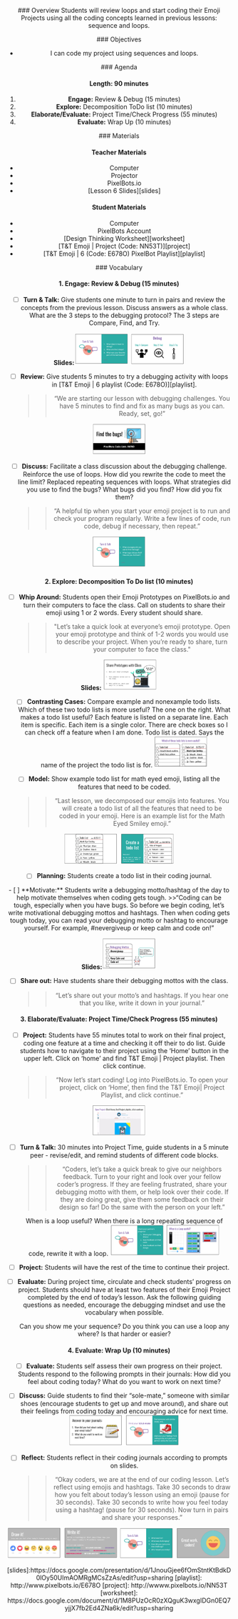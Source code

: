 <header title='PixelBots Emoji' subtitle='Lesson 06: Review Loops & Project Time'/>

<notable>

<iconp src='/icons/activity.png'>### Overview</iconp>
Students will review loops and start coding their Emoji Projects using all the coding concepts learned in previous lessons: sequence and loops.

<iconp src='/icons/objectives.png'>### Objectives</iconp>
- I can code my project using sequences and loops.


<iconp src='/icons/agenda.png'>### Agenda</iconp>

#### Length: 90 minutes

1. **Engage:** Review & Debug  (15 minutes)
1. **Explore:** Decomposition ToDo list (10 minutes)
1. **Elaborate/Evaluate:** Project Time/Check Progress (55 minutes)
1. **Evaluate:** Wrap Up (10 minutes)

<note>

<iconp src='/icons/materials.png'>### Materials</iconp>

#### Teacher Materials
- Computer
- Projector
- PixelBots.io
- [Lesson 6 Slides][slides]



#### Student Materials
- Computer
- PixelBots Account
- [Design Thinking Worksheet][worksheet]
- [T&T Emoji | Project (Code: NN53T)][project]
- [T&T Emoji | 6 (Code: E678O) PixelBot Playlist][playlist]


<iconp src='/icons/vocab.png'>### Vocabulary</iconp>



</note>
<pagebreak/>

#### 1. Engage: Review & Debug  (15 minutes)
- [ ] **Turn & Talk:** Give students one minute to turn in pairs and review the concepts from the previous lesson. Discuss answers as a whole class.
  <iconp type='question'>What are the 3 steps to the debugging protocol? </iconp>
  <iconp type='answer'>The 3 steps are Compare, Find, and Try.</iconp>


<note>**Slides:**![slides](./images/turntalknew.png)
![slides](./images/debug.png)</note>
- [ ] **Review:** Give students 5 minutes to try a debugging activity with loops in [T&T Emoji | 6  playlist (Code: E678O)][playlist].
  >>“We are starting our lesson with debugging challenges. You have 5 minutes to find and fix as many bugs as you can. Ready, set, go!”

<note>![slides](./images/review.png)</note>

- [ ] **Discuss:** Facilitate a class discussion about the debugging challenge. Reinforce the use of loops.
  <iconp type='question'>How did you rewrite the code to meet the line limit?</iconp>
  <iconp type='answer'>Replaced repeating sequences with loops.</iconp>
  <iconp type='question'>What strategies did you use to find the bugs?</iconp>
  <iconp type='question'>What bugs did you find? How did you fix them?</iconp>
  >>“A helpful tip when you start your emoji project is to run and check your program regularly. Write a few lines of code, run code, debug if necessary, then repeat.”

<note>![slides](./images/discuss.png)</note>
<pagebreak/>
#### 2. Explore: Decomposition To Do list (10 minutes)
- [ ] **Whip Around:** Students open their Emoji Prototypes on PixelBots.io and turn their computers to face the class. Call on students to share their emoji using 1 or 2 words. Every student should share.
  >>"Let’s take a quick look at everyone’s emoji prototype. Open your emoji prototype and think of 1-2 words you would use to describe your project. When you’re ready to share, turn your computer to face the class."

<note>**Slides:** ![slides](./images/whiparound.png)</note>
- [ ] **Contrasting Cases:** Compare example and nonexample todo lists.
  <iconp type='question'>Which of these two todo lists is more useful?</iconp>
  <iconp type='answer'>The one on the right.</iconp>
  <iconp type='question'>What makes a todo list useful?</iconp>
  <iconp type='answer'>Each feature is listed on a separate line.</iconp>
  <iconp type='answer'>Each item is specific.</iconp>
  <iconp type='answer'>Each item is a single color.</iconp>
  <iconp type='answer'>There are check boxes so I can check off a feature when I am done.</iconp>
  <iconp type='answer'>Todo list is dated.</iconp>
  <iconp type='answer'>Says the name of the project the todo list is for.</iconp>
<note>![slides](./images/compare.png)</note>

- [ ] **Model:** Show example todo list for math eyed emoji, listing all the features that need to be coded.
  >>“Last lesson, we decomposed our emojis into features. You will create a todo list of all the features that need to be coded in your emoji. Here is an example list for the Math Eyed Smiley emoji.”

<note>![slides](./images/todo.png)</note>
- [ ] **Planning:** Students create a todo list in their coding journal.

<pagebreak/>
- [ ] **Motivate:** Students write a debugging motto/hashtag of the day to help motivate themselves when coding gets tough.
  >>“Coding can be tough, especially when you have bugs. So before we begin coding, let’s write motivational debugging mottos and hashtags. Then when coding gets tough today, you can read your debugging motto or hashtag to encourage yourself. For example, #nevergiveup or keep calm and code on!”

<note>**Slides:**![slides](./images/motivate.png)</note>

- [ ] **Share out:** Have students share their debugging mottos with the class.
  >>“Let’s share out your motto’s and hashtags. If you hear one that you like, write it down in your journal.”


#### 3. Elaborate/Evaluate: Project Time/Check Progress (55 minutes)
- [ ] **Project:** Students have 55 minutes total to work on their final project, coding one feature at a time and checking it off their to do list. Guide students how to navigate to their project using the ‘Home’ button in the upper left. Click on ‘home’ and find T&T Emoji | Project playlist. Then click continue.
  >>“Now let’s start coding! Log into PixelBots.io. To open your project, click on ‘Home’, then find the T&T Emoji| Project Playlist, and click continue.”

<note>![slides](./images/project.png)</note>

- [ ] **Turn & Talk:** 30 minutes into Project Time, guide students in a 5 minute peer - revise/edit, and remind students of different code blocks.
  >>“Coders, let’s take a quick break to give our neighbors feedback. Turn to your right and look over your fellow coder’s progress. If they are feeling frustrated, share your debugging motto with them, or help look over their code. If they are doing great, give them some feedback on their design so far! Do the same with the person on your left.”

  <iconp type='question'>When is a loop useful?</iconp>
  <iconp type='answer'>When there is a long repeating sequence of code, rewrite it with a loop.</iconp>
<note>![slides](./images/peeredit.png)
![slides](./images/remind.png)</note>

- [ ] **Project:** Students will have the rest of the time to continue their project.  

- [ ] **Evaluate:** During project time, circulate and check students’ progress on project. Students should have at least two features of their Emoji Project completed by the end of today’s lesson. Ask the following guiding questions as needed, encourage the debugging mindset and use the vocabulary when possible.

  <iconp type='question'>Can you show me your sequence?</iconp>
  <iconp type='question'>Do you think you can use a loop any where? Is that harder or easier?</iconp>


#### 4. Evaluate: Wrap Up (10 minutes)
- [ ] **Evaluate:** Students self assess their own progress on their project. Students respond to the following prompts in their journals:
  <iconp type='question'>How did you feel about coding today?</iconp>
  <iconp type='question'>What do you want to work on next time?</iconp>

- [ ] **Discuss:** Guide students to find their “sole-mate,” someone with similar shoes (encourage students to get up and move around), and share out their feelings from coding today and encouraging advice for next time.
<note>![slides](./images/solemate.png)</note>

- [ ] **Reflect:** Students reflect in their coding journals according to prompts on slides.
  >>“Okay coders, we are at the end of our coding lesson. Let’s reflect using emojis and hashtags. Take 30 seconds to draw how you felt about today’s lesson using an emoji (pause for 30 seconds). Take 30 seconds to write how you feel today using a hashtag! (pause for 30 seconds). Now turn in pairs and share your responses.”

<note>![slides](./images/reflect.png)
![slides](./images/reflect2.png)</note>


</notable>
[slides]:https://docs.google.com/presentation/d/1JnouGjee6fOmStntKtBdkD0lOy50UImAOMRgMCsZzAs/edit?usp=sharing
[playlist]: http://www.pixelbots.io/E678O
[project]: http://wwww.pixelbots.io/NN53T
[worksheet]: https://docs.google.com/document/d/1M8PUzOcR0zXQguK3wxgIDGn0EQ7yjjX7fb2Ed4ZNa6k/edit?usp=sharing
